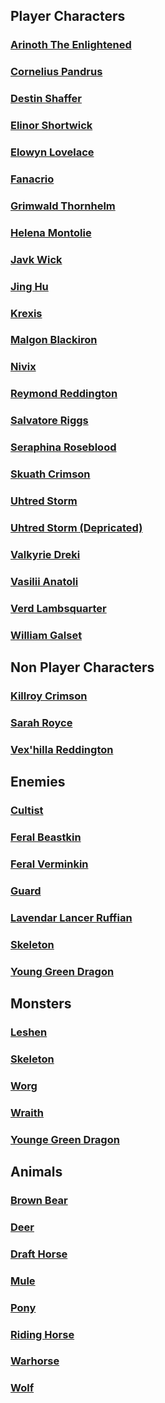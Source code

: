 ## Player Characters

### [Arinoth The Enlightened](PC/ArinothTheEnlightened/ArinothTheEnlightened.md)

### [Cornelius Pandrus](PC/CorneliusPandrus/CorneliusPandrus.md)

### [Destin Shaffer](PC/DestinShaffer/DestinShaffer.md)

### [Elinor Shortwick](PC/ElinorShortwick/ElinorShortwick.md)

### [Elowyn Lovelace](PC/ElowynLovelace/ElowynLovelace.md)

### [Fanacrio](PC/Fanacrio/Fanacrio.md)

### [Grimwald Thornhelm](PC/GrimwaldThornhelm/GrimwaldThornhelm.md)

### [Helena Montolie](PC/HelenaMontolie/HelenaMontolie.md)

### [Javk Wick](PC/JavkWick/JavkWick.md)

### [Jing Hu](PC/JingHu/JingHu.md)

### [Krexis](PC/Krexis/Krexis.md)

### [Malgon Blackiron](PC/MalgonBlackiron/MalgonBlackiron.md)

### [Nivix](PC/Nivix/Nivix.md)

### [Reymond Reddington](PC/ReymondReddington/ReymondReddington.md)

### [Salvatore Riggs](PC/SalvatoreRiggs/SalvatoreRiggs.md)

### [Seraphina Roseblood](PC/SeraphinaRoseblood/SeraphinaRoseblood.md)

### [Skuath Crimson](PC/SkuathCrimson/SkuathCrimson.md)

### [Uhtred Storm](PC/UhtredStorm/UhtredStorm.md)

### [Uhtred Storm (Depricated)](PC/UhtredStorm/UhtredStormDepricated.md)

### [Valkyrie Dreki](PC/ValkyrieDreki/ValkyrieDreki.md)

### [Vasilii Anatoli](PC/VasiliiAnatoli/VasiliiAnatoli.md)

### [Verd Lambsquarter](PC/VerdLambsquarter/VerdLambsquarter.md)

### [William Galset](PC/WilliamGalset/WilliamGalset.md)

## Non Player Characters

### [Killroy Crimson](NPC/KillroyCrimson/KillroyCrimson.md)

### [Sarah Royce](NPC/SarahRoyce/SarahRoyce.md)

### [Vex&#39;hilla Reddington](NPC/Vex'hillaReddington/Vex'hillaReddington.md)

## Enemies

### [Cultist](Enemies/Cultist/Cultist.md)

### [Feral Beastkin](Enemies/FeralBeastkin/FeralBeastkin.md)

### [Feral Verminkin](Enemies/FeralVerminkin/FeralVerminkin.md)

### [Guard](Humanoids/Guard/Guard.md)

### [Lavendar Lancer Ruffian](Enemies/LavendarLancerRuffian/LavendarLancerRuffian.md)

### [Skeleton](Enemies/Skeleton/Skeleton.md)

### [Young Green Dragon](Enemies/YoungeGreenDragon/YoungeGreenDragon.md)

## Monsters

### [Leshen](Monster/Leshen/Leshin.md)

### [Skeleton](Monster/Skeleton/Skeleton.md)

### [Worg](Monster/Worg/Worg.md)

### [Wraith](Monster/Wraith/Wraith.md)

### [Younge Green Dragon](Monster/Wraith/Wraith.md)

## Animals

### [Brown Bear](Animals/BrownBear/BrownBear.md)

### [Deer](Animals/Deer/Deer.md)

### [Draft Horse](Animals/DraftHorse/DraftHorse.md)

### [Mule](Animals/Mule/Mule.md)

### [Pony](Animals/Pony/Pony.md)

### [Riding Horse](Animals/RidingHorse/RidingHorse.md)

### [Warhorse](Animals/Warhorse/Warhorse.md)

### [Wolf](Animals/Wolf/Wolf.md)